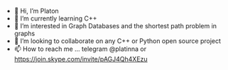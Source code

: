 - 👋 Hi, I’m Platon
- 🌱 I’m currently learning C++
- 👀 I’m interested in Graph Databases and the shortest path problem in graphs
- 💞️ I’m looking to collaborate on any C++ or Python open source project
- 📫 How to reach me ... telegram @platinna or https://join.skype.com/invite/pAGJ4Qh4XEzu

<!---
PlatInna/PlatInna is a ✨ special ✨ repository because its `README.md` (this file) appears on your GitHub profile.
You can click the Preview link to take a look at your changes.
--->
